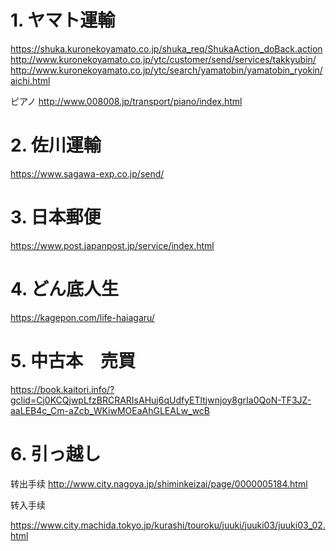 # 1. ヤマト運輸
https://shuka.kuronekoyamato.co.jp/shuka_req/ShukaAction_doBack.action
http://www.kuronekoyamato.co.jp/ytc/customer/send/services/takkyubin/
http://www.kuronekoyamato.co.jp/ytc/search/yamatobin/yamatobin_ryokin/aichi.html

ピアノ
http://www.008008.jp/transport/piano/index.html

# 2. 佐川運輸
https://www.sagawa-exp.co.jp/send/

# 3. 日本郵便
https://www.post.japanpost.jp/service/index.html

# 4. どん底人生
https://kagepon.com/life-haiagaru/

# 5. 中古本　売買
https://book.kaitori.info/?gclid=Cj0KCQjwpLfzBRCRARIsAHuj6qUdfyETltjwnjoy8grIa0QoN-TF3JZ-aaLEB4c_Cm-aZcb_WKiwMOEaAhGLEALw_wcB

# 6. 引っ越し
转出手续
http://www.city.nagoya.jp/shiminkeizai/page/0000005184.html

转入手续

https://www.city.machida.tokyo.jp/kurashi/touroku/juuki/juuki03/juuki03_02.html
